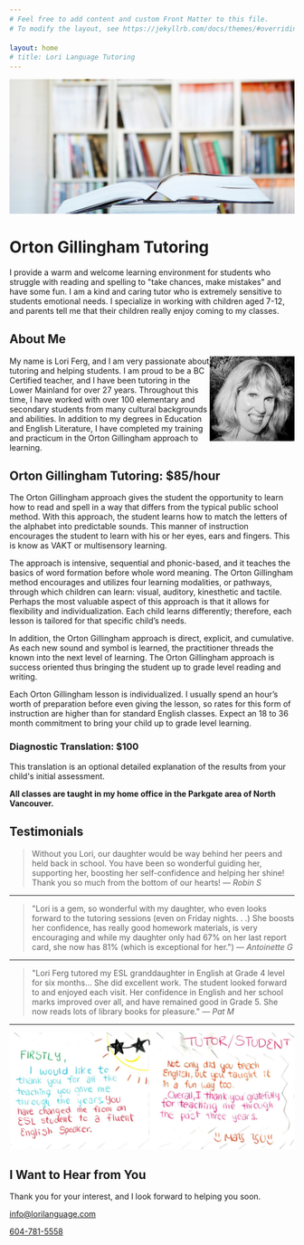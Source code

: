 ```yaml
---
# Feel free to add content and custom Front Matter to this file.
# To modify the layout, see https://jekyllrb.com/docs/themes/#overriding-theme-defaults

layout: home
# title: Lori Language Tutoring
---
```

![](assets/images/header.jpg)

# Orton Gillingham Tutoring

I provide a warm and welcome learning environment for students who struggle with reading and spelling to "take chances, make mistakes" and have some fun. I am a kind and caring tutor who is extremely sensitive to students emotional needs. I specialize in working with children aged 7-12, and parents tell me that their children really enjoy coming to my classes.

## About Me

<img style="float: right" src="assets/images/lori.jpg" width="150"/>

My name is Lori Ferg, and I am very passionate about tutoring and helping students. I am proud to be a BC Certified teacher, and I have been tutoring  in the Lower Mainland for over 27 years. Throughout this time, I have worked with over 100 elementary and secondary students from many cultural backgrounds and abilities. In addition to my degrees in Education and English Literature, I have completed my training and practicum in the Orton Gillingham approach to learning.


## Orton Gillingham Tutoring: $85/hour


The Orton Gillingham approach gives the student the opportunity to learn how to read and spell in a way that differs from the typical public school method. With this approach, the student learns how to match the letters of the alphabet into predictable sounds. This manner of instruction encourages the student to learn with his or her eyes, ears and fingers. This is know as VAKT or multisensory learning. 
 
The approach is intensive, sequential and phonic-based, and it teaches the basics of word formation before whole word meaning. The Orton Gillingham method encourages and utilizes four learning modalities, or pathways, through which children can learn: visual, auditory, kinesthetic and tactile. Perhaps the most valuable aspect of this approach is that it allows for flexibility and individualization. Each child learns differently; therefore, each lesson is tailored for that specific child’s needs. 
 
In addition, the Orton Gillingham approach is direct, explicit, and cumulative. As each new sound and symbol is learned, the practitioner threads the known into the next level of learning. The Orton Gillingham approach is success oriented thus bringing the student up to grade level reading and writing. 
 
Each Orton Gillingham lesson is individualized. I usually spend an hour’s worth of preparation before even giving the lesson, so rates for this form of instruction are higher than for standard English classes.
​
Expect an 18 to 36 month commitment to bring your child up to grade level learning. 

### Diagnostic Translation: $100

This translation is an optional detailed explanation of the results from your child's initial assessment.

**All classes are taught in my home office in the Parkgate area of North Vancouver.**

## Testimonials

> Without you Lori, our daughter would be way behind her peers and held back in school. You have been so wonderful guiding her, supporting her, boosting her self-confidence and helping her shine!  Thank you so much from the bottom of our hearts!
> &mdash; <cite>Robin S</cite>

---

> "Lori is a gem, so wonderful with my daughter, who even looks forward to the tutoring sessions (even on Friday nights. . .) She boosts her confidence, has really good homework materials, is very encouraging and while my daughter only had 67% on her last report card, she now has 81% (which is exceptional for her.")
> &mdash; <cite>Antoinette G</cite>

---

> "Lori Ferg tutored my ESL granddaughter in English at Grade 4 level for six months... She did excellent work. The student looked forward to and enjoyed each visit. Her confidence in English and her school marks improved over all, and have remained good in Grade 5. She now reads lots of library books for pleasure."
> &mdash; <cite>Pat M</cite>

---

![](assets/images/testimonial.jpg)


## I Want to Hear from You

Thank you for your interest, and I look forward to helping you soon.

<a href="mailto:info@lorilanguage.com">info@lorilanguage.com</a>

<a href="tel:604-781-5558">604-781-5558</a>
